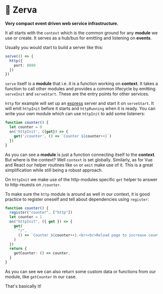 # 🌱 Zerva

**Very compact event driven web service infrastructure.**

It all starts with the `context` which is the common ground for any **module** we use or create. It serves as a hub/bus for emitting and listening on **events**. 

Usually you would start to build a server like this:

```ts 
serve(() => {
  http({
    port: 8080
  })
})
```

`serve` itself is a **module** that i.e. it is a function working on **context**. It takes a function to call other modules and provides a common lifecycle by emitting `serveInit` and `serveStart`. These are the entry points for other services.

`http` for example will set up an [express]() server and start it on `serveStart`. It will emit `httpInit` before it starts and `httpRunning` when it is ready. You can write your own module which can use `httpInit` to add some listeners:

```ts
function counter() {
  let counter = 0
  on('httpInit', ({get}) => {
    get('/counter', () => `Counter ${counter++}`)
  })
}
```

As you can see a **module** is just a function connecting itself to the **context**. But where is the context? Well `context` is set globally. Similarly, as for Vue and React our helper routines like `on` or `emit` make use of it. This is a great simplification while still being a robust approach.

On `httpInit` we make use of the http-modules specific `get` helper to answer to http-reuests on `/counter`.

To make sure the `http` module is around as well in our context, it is good practice to register oneself and tell about dependencies using `register`:

```ts
function counter() {
  register("counter", ["http"])
  let counter = 1
  on("httpInit", ({ get }) => {
    get(
      "/",
      () => `Counter ${counter++}.<br><br>Reload page to increase counter.`
    )
  })
  return {
    getCounter: () => counter,
  }
}
```

As you can see we can also return some custom data or functions from our module, like `getCounter` in our case.

That's basically it!
